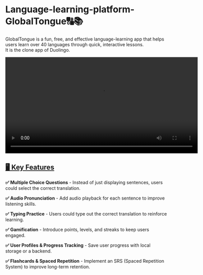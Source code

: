 # Language-learning-platform-GlobalTongue🔠📚

GlobalTongue is a fun, free, and effective language-learning app that helps users learn over 40 languages through quick, interactive lessons.  
It is the clone app of Duolingo.

<video src="https://raw.githubusercontent.com/atchayasenthilkumar/Language-learning-platform---Global-Tongue/main/Global%20Tongue.mp4" controls width="600"></video>

<h2><u>🖥️ Key Features</u></h2>

**✅ Multiple Choice Questions** - Instead of just displaying sentences, users could select the correct translation.  

**✅ Audio Pronunciation** - Add audio playback for each sentence to improve listening skills.  

**✅ Typing Practice** - Users could type out the correct translation to reinforce learning.  

**✅ Gamification** - Introduce points, levels, and streaks to keep users engaged.  

**✅ User Profiles & Progress Tracking** - Save user progress with local storage or a backend.  

**✅ Flashcards & Spaced Repetition** - Implement an SRS (Spaced Repetition System) to improve long-term retention.  
